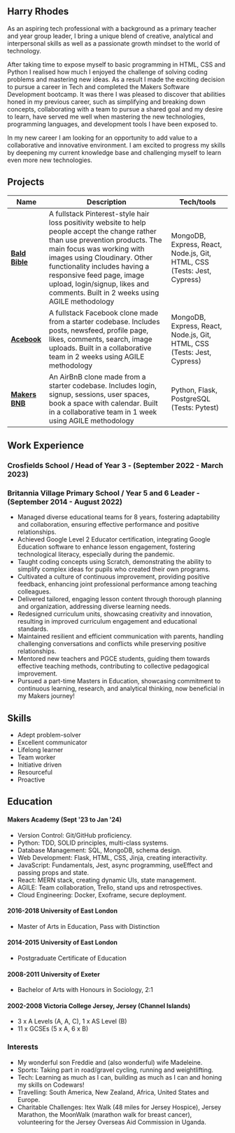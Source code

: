 ## Harry Rhodes

As an aspiring tech professional with a background as a primary teacher and year group leader, I bring a unique blend of creative, analytical and interpersonal skills as well as a passionate growth mindset to the world of technology. 

After taking time to expose myself to basic programming in HTML, CSS and Python I realised how much I enjoyed the challenge of solving coding problems and mastering new ideas. As a result I made the exciting decision to pursue a career in Tech and completed the Makers Software Development bootcamp. It was there I was pleased to discover that abilities honed in my previous career, such as simplifying and breaking down concepts, collaborating with a team to pursue a shared goal and my desire to learn, have served me well when mastering the new technologies, programming languages, and development tools I have been exposed to. 

In my new career I am looking for an opportunity to add value to a collaborative and innovative environment. I am excited to progress my skills by deepening my current knowledge base and challenging myself to learn even more new technologies.

## Projects

| Name                         | Description       | Tech/tools        |
| ---------------------------- | ----------------- | ----------------- |
| [**Bald Bible**](https://github.com/hjtrhodes/baldbibleHR)               | A fullstack Pinterest-style hair loss positivity website to help people accept the change rather than use prevention products. The main focus was working with images using Cloudinary. Other functionality includes having a responsive feed page, image upload, login/signup, likes and comments. Built in 2 weeks using AGILE methodology | MongoDB, Express, React, Node.js, Git, HTML, CSS (Tests: Jest, Cypress) |
| [**Acebook**](https://github.com/hjtrhodes/Acebook-my-version)       | A fullstack Facebook clone made from a starter codebase. Includes posts, newsfeed, profile page, likes, comments, search, image uploads. Built in a collaborative team in 2 weeks using AGILE methodology | MongoDB, Express, React, Node.js, Git, HTML, CSS (Tests: Jest, Cypress) |
| [**Makers BNB**](https://github.com/hjtrhodes/MakersBNBPersonal)               | An AirBnB clone made from a starter codebase. Includes login, signup, sessions, user spaces, book a space with calendar. Built in a collaborative team in 1 week using AGILE methodology | Python, Flask, PostgreSQL (Tests: Pytest) |

## Work Experience

### Crosfields School / Head of Year 3 - (September 2022 - March 2023)
### Britannia Village Primary School / Year 5 and 6 Leader - (September 2014 - August 2022)  
- Managed diverse educational teams for 8 years, fostering adaptability and collaboration, ensuring effective performance and positive relationships.
- Achieved Google Level 2 Educator certification, integrating Google Education software to enhance lesson engagement, fostering technological literacy, especially during the pandemic.
- Taught coding concepts using Scratch, demonstrating the ability to simplify complex ideas for pupils who created their own programs.
- Cultivated a culture of continuous improvement, providing positive feedback, enhancing joint professional performance among teaching colleagues.
- Delivered tailored, engaging lesson content through thorough planning and organization, addressing diverse learning needs.
- Redesigned curriculum units, showcasing creativity and innovation, resulting in improved curriculum engagement and educational standards.
- Maintained resilient and efficient communication with parents, handling challenging conversations and conflicts while preserving positive relationships.
- Mentored new teachers and PGCE students, guiding them towards effective teaching methods, contributing to collective pedagogical improvement.
- Pursued a part-time Masters in Education, showcasing commitment to continuous learning, research, and analytical thinking, now beneficial in my Makers journey!

## Skills

- Adept problem-solver
- Excellent communicator
- Lifelong learner
- Team worker
- Initiative driven
- Resourceful
- Proactive

## Education

#### Makers Academy (Sept '23 to Jan '24)
- Version Control: Git/GitHub proficiency.
- Python: TDD, SOLID principles, multi-class systems.
- Database Management: SQL, MongoDB, schema design.
- Web Development: Flask, HTML, CSS, Jinja, creating interactivity.
- JavaScript: Fundamentals, Jest, async programming, useEffect and passing props and state.
- React: MERN stack, creating dynamic UIs, state management.
- AGILE: Team collaboration, Trello, stand ups and retrospectives.
- Cloud Engineering: Docker, Exoframe, secure deployment.

#### 2016-2018	University of East London
  - Master of Arts in Education, Pass with Distinction
#### 2014-2015	University of East London 
  - Postgraduate Certificate of Education
#### 2008-2011	University of Exeter 
  - Bachelor of Arts with Honours in Sociology, 2:1 
#### 2002-2008	Victoria College Jersey, Jersey (Channel Islands)
  - 3 x A Levels (A, A, C), 1 x AS Level (B)
  - 11 x GCSEs (5 x A, 6 x B)

### Interests

- My wonderful son Freddie and (also wonderful) wife Madeleine.
- Sports: Taking part in road/gravel cycling, running and weightlifting.
- Tech: Learning as much as I can, building as much as I can and honing my skills on Codewars!
- Travelling: South America, New Zealand, Africa, United States and Europe.
- Charitable Challenges: Itex Walk (48 miles for Jersey Hospice), Jersey Marathon, the MoonWalk (marathon walk for breast cancer), volunteering for the Jersey Overseas Aid Commission in Uganda.
